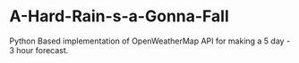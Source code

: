 # A-Hard-Rain-s-a-Gonna-Fall
Python Based implementation of OpenWeatherMap API for making a 5 day - 3 hour forecast.
